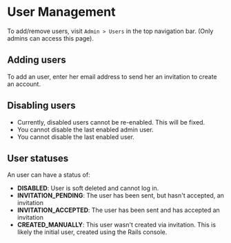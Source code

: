 # User Management

To add/remove users, visit `Admin > Users` in the top navigation bar. (Only admins can access this page).

## Adding users

To add an user, enter her email address to send her an
invitation to create an account.

## Disabling users

- Currently, disabled users cannot be re-enabled. This will be fixed.
- You cannot disable the last enabled admin user.
- You cannot disable the last enabled user.

## User statuses

An user can have a status of:

- **DISABLED**: User is soft deleted and cannot log in.
- **INVITATION_PENDING**: The user has been sent, but hasn't accepted, an invitation
- **INVITATION_ACCEPTED**: The user has been sent and has accepted an invitation
- **CREATED_MANUALLY**: This user wasn't created via invitation. This is likely the initial user, created using the Rails console.
